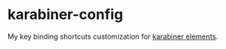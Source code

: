 # karabiner-config
My key binding shortcuts customization for [karabiner elements](https://github.com/pqrs-org/Karabiner-Elements).
